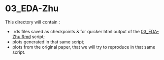# 03_EDA-Zhu

This directory will contain :
- .rds files saved as checkpoints & for quicker html output of the [03_EDA-Zhu.Rmd](../../../../scripts/analysis-individual/Zhu-2019/03_EDA-Zhu.Rmd) script;
- plots generated in that same script;
- plots from the original paper, that we will try to reproduce in that same script.
